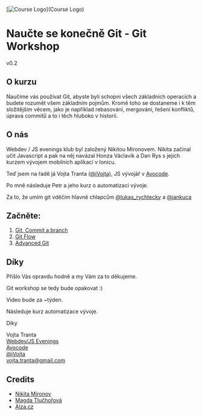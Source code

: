 [![Course Logo](https://raw.githubusercontent.com/Nodonisko/git-workshop/master/logo.jpg)](Course Logo)
# Naučte se konečně Git - Git Workshop
v0.2

## O kurzu
Naučíme vás používat Git, abyste byli schopni všech základních operacích a budete rozumět všem základním pojmům.
Kromě toho se dostaneme i k těm složitějším věcem, jako je například rebasování, mergování, řešení konfliktů, úprava commitů
a to i těch hluboko v historii.

## O nás
Webdev / JS evenings klub byl založený Nikitou Mironovem. Nikita začínal učit Javascript a pak na něj navázal Honza Václavík a Dan Rys s jejich
kurzem vývojem mobilních aplikací v Ionicu.

Teď jsem na řadě já Vojta Tranta ([@iVojta](https://twitter.com/ivojta)), JS vývojář v [Avocode](https://avocode.com/).

Po mně následuje Petr a jeho kurz o automatizaci vývoje.

Za to, že umím git vděčím hlavně chlapcům [@lukas_rychtecky](https://twitter.com/lukasrychtecky) a [@jankuca](https://twitter.com/jankuca)

## Začněte:
1. [Git, Commit a branch](./commit-branch.md)
2. [Git Flow](./git-flow.md)
3. [Advanced Git](./advanced.md)

## Díky
Přišlo Vás opravdu hodně a my Vám za to děkujeme.

Git workshop se tedy bude opakovat :)

Video bude za ~týden.

Následuje kurz automatizace vývoje.

Díky

Vojta Tranta<br />
[Webdev/JS Evenings](https://www.facebook.com/groups/webdevjs/?fref=ts)<br />
[Avocode](https://avocode.com/)<br />
[@iVojta](https://twitter.com/ivojta)<br />
[vojta.tranta@gmail.com](vojta.tranta@gmail.com)<br />

## Credits
- [Nikita Mironov](https://www.facebook.com/why7e?fref=hovercard)
- [Magda Tlučhořová](https://www.facebook.com/magdalena.tluchorova?fref=ts)
- [Alza.cz](https://www.alza.cz/)
